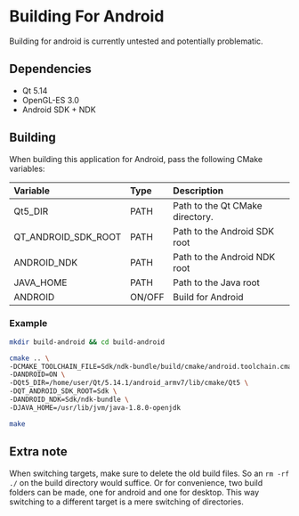 # Building For Android

Building for android is currently untested and potentially problematic.

## Dependencies

- Qt 5.14
- OpenGL-ES 3.0
- Android SDK + NDK

## Building

When building this application for Android, pass the following CMake variables:

| Variable            | Type   | Description                     |
|:--------------------|:-------|:--------------------------------|
| Qt5_DIR             | PATH   | Path to the Qt CMake directory. |
| QT_ANDROID_SDK_ROOT | PATH   | Path to the Android SDK root    |
| ANDROID_NDK         | PATH   | Path to the Android NDK root    |
| JAVA_HOME           | PATH   | Path to the Java root           |
| ANDROID             | ON/OFF | Build for Android               |

### Example

```sh
mkdir build-android && cd build-android

cmake .. \
-DCMAKE_TOOLCHAIN_FILE=Sdk/ndk-bundle/build/cmake/android.toolchain.cmake \
-DANDROID=ON \
-DQt5_DIR=/home/user/Qt/5.14.1/android_armv7/lib/cmake/Qt5 \
-DQT_ANDROID_SDK_ROOT=Sdk \
-DANDROID_NDK=Sdk/ndk-bundle \
-DJAVA_HOME=/usr/lib/jvm/java-1.8.0-openjdk

make
```

## Extra note

When switching targets, make sure to delete the old build files. So an
`rm -rf ./` on the build directory would suffice. Or for convenience, two build
folders can be made, one for android and one for desktop. This way switching to
a different target is a mere switching of directories.
